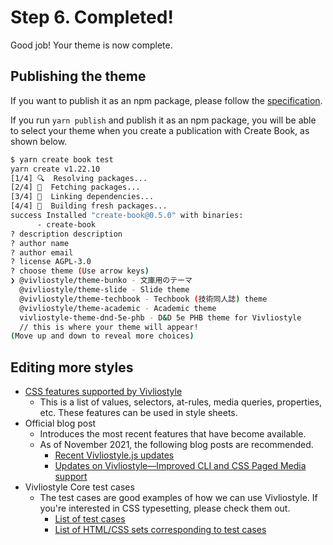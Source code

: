 # Step 6. Completed!

Good job! Your theme is now complete.

## Publishing the theme

If you want to publish it as an npm package, please follow the [specification](/spec).

If you run `yarn publish` and publish it as an npm package, you will be able to select your theme when you create a publication with Create Book, as shown below.

```bash
$ yarn create book test
yarn create v1.22.10
[1/4] 🔍  Resolving packages...
[2/4] 🚚  Fetching packages...
[3/4] 🔗  Linking dependencies...
[4/4] 🔨  Building fresh packages...
success Installed "create-book@0.5.0" with binaries:
      - create-book
? description description
? author name
? author email
? license AGPL-3.0
? choose theme (Use arrow keys)
❯ @vivliostyle/theme-bunko - 文庫用のテーマ
  @vivliostyle/theme-slide - Slide theme
  @vivliostyle/theme-techbook - Techbook (技術同人誌) theme
  @vivliostyle/theme-academic - Academic theme
  vivliostyle-theme-dnd-5e-phb - D&D 5e PHB theme for Vivliostyle
  // this is where your theme will appear!
(Move up and down to reveal more choices)
```

## Editing more styles

- [CSS features supported by Vivliostyle](https://docs.vivliostyle.org/#/supported-css-features)
  - This is a list of values, selectors, at-rules, media queries, properties, etc. These features can be used in style sheets.
- Official blog post
  - Introduces the most recent features that have become available.
  - As of November 2021, the following blog posts are recommended.
    - [Recent Vivliostyle.js updates](https://vivliostyle.org/blog/2021/10/12/recent-vivliostyle-js-updates/)
    - [Updates on Vivliostyle—Improved CLI and CSS Paged Media support](https://vivliostyle.org/blog/2021/04/21/vivliostyle-improved-css-paged-media-support/)
- Vivliostyle Core test cases
  - The test cases are good examples of how we can use Vivliostyle. If you're interested in CSS typesetting, please check them out.
    - [List of test cases](https://raw.githack.com/vivliostyle/vivliostyle.js/master/packages/core/test/files/)
    - [List of HTML/CSS sets corresponding to test cases](https://github.com/vivliostyle/vivliostyle.js/tree/master/packages/core/test/files)

